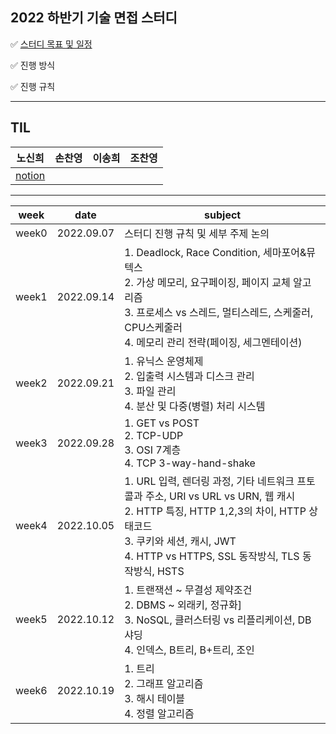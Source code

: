 ## 2022 하반기 기술 면접 스터디

✅ [스터디 목표 및 일정](https://github.com/shinhee-rebecca/2022-cs-study/blob/main/ETC/스터디%20목표%20및%20일정.md)

✅ 진행 방식

✅ 진행 규칙

---

## TIL

| 노신희                                                       | 손찬영 | 이송희 | 조찬영 |
| ------------------------------------------------------------ | ------ | ------ | ------ |
| [notion](https://dynamic-street-8aa.notion.site/TIL-61009f707a2e4c81aab09a288222d6f1) |        |        |        |

---

| week  | date       | subject                                                      |
| ----- | ---------- | ------------------------------------------------------------ |
| week0 | 2022.09.07 | 스터디 진행 규칙 및 세부 주제 논의                           |
| week1 | 2022.09.14 | 1. Deadlock, Race Condition, 세마포어&뮤텍스 <br />2. 가상 메모리, 요구페이징, 페이지 교체 알고리즘 <br />3. 프로세스 vs 스레드, 멀티스레드, 스케줄러, CPU스케줄러<br />4. 메모리 관리 전략(페이징, 세그멘테이션) |
| week2 | 2022.09.21 | 1. 유닉스 운영체제 <br />2. 입출력 시스템과 디스크 관리 <br />3. 파일 관리 <br />4. 분산 및 다중(병렬) 처리 시스템 |
| week3 | 2022.09.28 | 1. GET vs POST<br />2. TCP-UDP<br />3. OSI 7계층<br />4. TCP 3-way-hand-shake |
| week4 | 2022.10.05 | 1. URL 입력, 렌더링 과정, 기타 네트워크 프토콜과 주소, URI vs URL vs URN, 웹 캐시<br />2. HTTP 특징, HTTP 1,2,3의 차이, HTTP 상태코드 <br />3. 쿠키와 세션, 캐시, JWT <br />4. HTTP vs HTTPS, SSL 동작방식, TLS 동작방식, HSTS |
| week5 | 2022.10.12 | 1. 트랜잭션 ~ 무결성 제약조건 <br />2. DBMS ~ 외래키, 정규화] <br />3. NoSQL, 클러스터링 vs 리플리케이션, DB샤딩 <br />4. 인덱스, B트리, B+트리, 조인 |
| week6 | 2022.10.19 | 1. 트리 <br />2. 그래프 알고리즘 <br />3. 해시 테이블 <br />4. 정렬 알고리즘 |
